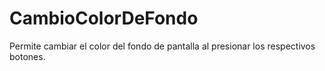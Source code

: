 # CambioColorDeFondo
Permite cambiar el color del fondo de pantalla al presionar los respectivos botones.
